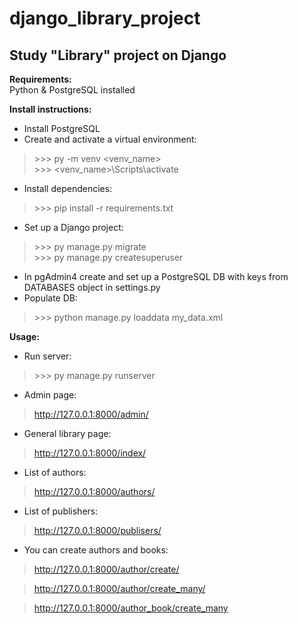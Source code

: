 # django_library_project  

## Study "Library" project on Django  

**Requirements:**  
Python & PostgreSQL installed  

**Install instructions:**  
- Install PostgreSQL  
- Create and activate a virtual environment:  
> \>>> py -m venv <venv_name>  
> \>>> <venv_name>\Scripts\activate  
- Install dependencies:  
> \>>> pip install -r requirements.txt  
- Set up a Django project:  
> \>>> py manage.py migrate  
> \>>> py manage.py createsuperuser  
- In pgAdmin4 create and set up a PostgreSQL DB with keys from DATABASES object in settings.py
- Populate DB:  
> \>>> python manage.py loaddata my_data.xml  

**Usage:**  
- Run server:  
> \>>> py manage.py runserver  

- Admin page:  
> http://127.0.0.1:8000/admin/  

- General library page:  
> http://127.0.0.1:8000/index/  

- List of authors:  
> http://127.0.0.1:8000/authors/  

- List of publishers:  
> http://127.0.0.1:8000/publisers/

- You can create authors and books:  
> http://127.0.0.1:8000/author/create/  

> http://127.0.0.1:8000/author/create_many/  

> http://127.0.0.1:8000/author_book/create_many  
